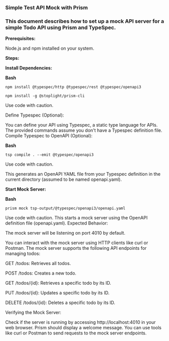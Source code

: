 ### Simple Test API Mock with Prism
### This document describes how to set up a mock API server for a simple Todo API using Prism and TypeSpec.

**Prerequisites:**

Node.js and npm installed on your system.

**Steps:**

**Install Dependencies:**

**Bash**

`npm install @typespec/http @typespec/rest @typespec/openapi3`

`npm install -g @stoplight/prism-cli`

Use code with caution.

Define Typespec (Optional):

You can define your API using Typespec, a static type language for APIs.
The provided commands assume you don't have a Typespec definition file.
Compile Typespec to OpenAPI (Optional):

**Bash**

`tsp compile . --emit @typespec/openapi3`

Use code with caution.

This generates an OpenAPI YAML file from your Typespec definition in the current directory (assumed to be named openapi.yaml).

**Start Mock Server:**

**Bash**

`prism mock tsp-output/@typespec/openapi3/openapi.yaml`

Use code with caution.
This starts a mock server using the OpenAPI definition file (openapi.yaml).
Expected Behavior:

The mock server will be listening on port 4010 by default.

You can interact with the mock server using HTTP clients like curl or Postman.
The mock server supports the following API endpoints for managing todos:

GET /todos: Retrieves all todos.

POST /todos: Creates a new todo.

GET /todos/{id}: Retrieves a specific todo by its ID.

PUT /todos/{id}: Updates a specific todo by its ID.

DELETE /todos/{id}: Deletes a specific todo by its ID.

Verifying the Mock Server:

Check if the server is running by accessing http://localhost:4010 in your web browser. Prism should display a welcome message.
You can use tools like curl or Postman to send requests to the mock server endpoints.